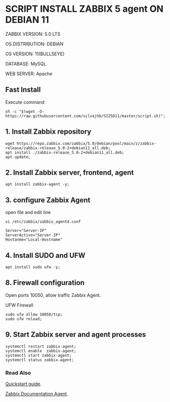 # SCRIPT INSTALL ZABBIX 5 agent ON DEBIAN 11

ZABBIX VERSION: 5.0 LTS

OS DISTRIBUTION: DEBIAN

OS VERSION: 11(BULLSEYE)

DATABASE: MySQL

WEB SERVER: Apache

## Fast Install
Execute command
```shell
sh -c "$(wget -O- https://raw.githubusercontent.com/silvajhb/SIZ5D11/master/script.sh)";
```

## 1. Install Zabbix repository
```shell
wget https://repo.zabbix.com/zabbix/5.0/debian/pool/main/z/zabbix-release/zabbix-release_5.0-2+debian11_all.deb;
apt install ./zabbix-release_5.0-2+debian11_all.deb;
apt update;
```

## 2. Install Zabbix server, frontend, agent
```shell
apt install zabbix-agent -y;
```

## 3. configure Zabbix Agent
open file and edit line
```shell
vi /etc/zabbix/zabbix_agentd.conf
```
```
Server="Server-IP"
ServerActive="Server-IP"
Hostanme="Local-Hostname"
```

## 4. Install SUDO and UFW

```shell
apt install sudo ufw -y;
```

## 8. Firewall configuration
Open ports 10050, allow traffic Zabbix Agent.

UFW Firewall
```shell
sudo ufw allow 10050/tcp;
sudo ufw reload;
```

## 9. Start Zabbix server and agent processes
```shell
systemctl restart zabbix-agent;
systemctl enable  zabbix-agent;
systemctl start zabbix-agent;
systemctl status zabbix-agent;
```

### Read Also
[Quickstart guide](https://www.zabbix.com/documentation/5.0/manual/quickstart/login).

[Zabbix Documentation Agent](https://www.zabbix.com/documentation/5.0/manual/concepts/agent).
